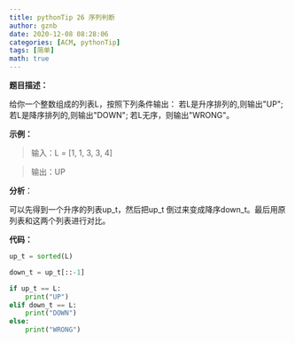 ```yaml
---
title: pythonTip 26 序列判断
author: gznb
date: 2020-12-08 08:28:06
categories: [ACM, pythonTip]
tags: [简单]
math: true
---
```


**题目描述：**

给你一个整数组成的列表L，按照下列条件输出： 若L是升序排列的,则输出"UP"; 若L是降序排列的,则输出"DOWN"; 若L无序，则输出"WRONG"。



**示例：**

>  输入：L = [1, 1, 3, 3, 4]

>  输出：UP





**分析**：

可以先得到一个升序的列表up_t，然后把up_t 倒过来变成降序down_t。最后用原列表和这两个列表进行对比。





**代码：**

```python
up_t = sorted(L)

down_t = up_t[::-1]

if up_t == L:
    print("UP")
elif down_t == L:
    print("DOWN")
else:
    print("WRONG")
```

